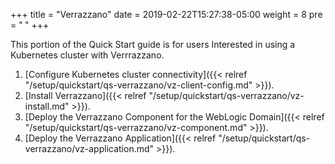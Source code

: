 +++
title = "Verrazzano"
date = 2019-02-22T15:27:38-05:00
weight = 8
pre = "<b> </b>"
+++

This portion of the Quick Start guide is for users Interested in using a Kubernetes cluster with Verrrazzano.

1. [Configure Kubernetes cluster connectivity]({{< relref "/setup/quickstart/qs-verrazzano/vz-client-config.md" >}}).
2. [Install Verrazzano]({{< relref "/setup/quickstart/qs-verrazzano/vz-install.md" >}}).
3. [Deploy the Verrazzano Component for the WebLogic Domain]({{< relref "/setup/quickstart/qs-verrazzano/vz-component.md" >}}).
4. [Deploy the Verrazzano Application]({{< relref "/setup/quickstart/qs-verrazzano/vz-application.md" >}}).
